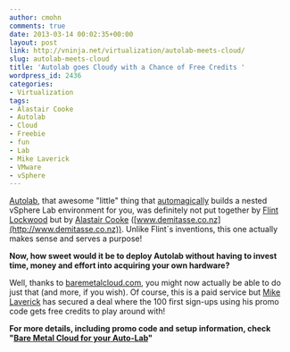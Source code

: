 ```yaml
---
author: cmohn
comments: true
date: 2013-03-14 00:02:35+00:00
layout: post
link: http://vninja.net/virtualization/autolab-meets-cloud/
slug: autolab-meets-cloud
title: 'Autolab goes Cloudy with a Chance of Free Credits '
wordpress_id: 2436
categories:
- Virtualization
tags:
- Alastair Cooke
- Autolab
- Cloud
- Freebie
- fun
- Lab
- Mike Laverick
- VMware
- vSphere
---
```


[Autolab](http://www.labguides.com/autolab/), that awesome "little" thing that [automagically](http://www.urbandictionary.com/define.php?term=automagically) builds a nested vSphere Lab environment for you, was definitely not put together by [Flint Lockwood](http://www.imdb.com/character/ch0153486/bio) but by [Alastair Cooke](https://twitter.com/DemitasseNZ) ([www.demitasse.co.nz](http://www.demitasse.co.nz)). Unlike Flint´s inventions, this one actually makes sense and serves a purpose!

**Now, how sweet would it be to deploy Autolab without having to invest time, money and effort into acquiring your own hardware?**

Well, thanks to [baremetalcloud.com](http://www.baremetalcloud.com/), you might now actually be able to do just that (and more, if you wish). Of course, this is a paid service but [Mike Laverick](http://twitter.com//mike_laverick/) has secured a deal where the 100 first sign-ups using his promo code gets free credits to play around with!

**For more details, including promo code and setup information, check "[Bare Metal Cloud for your Auto-Lab](http://www.mikelaverick.com/2013/03/not-ready-bare-metal-cloud-for-your-auto-lab/)"**


